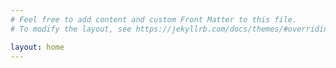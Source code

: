 ```yaml
---
# Feel free to add content and custom Front Matter to this file.
# To modify the layout, see https://jekyllrb.com/docs/themes/#overriding-theme-defaults

layout: home
---
```


<!-- Global site tag (gtag.js) - Google Analytics -->
<script async src="https://www.googletagmanager.com/gtag/js?id=UA-113868772-2"></script>
<script>
  window.dataLayer = window.dataLayer || [];
  function gtag(){dataLayer.push(arguments);}
  gtag('js', new Date());

  gtag('config', 'UA-113868772-2');
</script>

